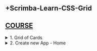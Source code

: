 
## +Scrimba-Learn-CSS-Grid

## [COURSE](https://v2.scrimba.com/learn-css-grid-c02k)

<details>
<summary>1. Grid of Cards </summary>

<img width="1365" alt="image" src="https://github.com/user-attachments/assets/00788d86-2f55-4e45-baa0-1452b9ac9932">
<img width="1287" alt="image" src="https://github.com/user-attachments/assets/5a3cb18f-d140-45f6-bdcf-0c950da207d2">

### my_projects/00_react_html_css/01_grid_flexbox/grid/src/components/Grid/index.jsx:

```html
import React from "react";
import "./GridStyle.css";

const Grid = () => {
  return (
    <section className="container">
      <div>1</div>
      <div>2</div>
      <div>3</div>
      <div>4</div>
      <div>5</div>
      <div>6</div>
    </section>
  );
};

export default Grid;

```

### my_projects/00_react_html_css/01_grid_flexbox/grid/src/components/Grid/GridStyle.css:

```css
html,
body {
    background-color: #ffeead;
    margin: 10px;
}

.container {
    display: grid;
    grid-template-columns: 100px auto 100px;
    grid-template-rows: 100px 100px;
    gap: 3px;
}

.container>div {
    display: flex;
    flex-direction: row;
    justify-content: center;
    align-items: center;
    font-size: 2em;
    color: #ffeead;
}

.container>div:nth-child(1n) {
    background-color: #96ceb4;
}

.container>div:nth-child(3n) {
    background-color: #cb4154
}

.container>div:nth-child(2n) {
    background-color: #318ce7
}

.container>div:nth-child(4n) {
    background-color: #536872
}
```

```css
.container {
    display: grid;
    grid-template-columns: 100px auto 100px;
    grid-template-rows: 100px 100px;
    gap: 3px;
}
```

```css
.container {
    display: grid;
    grid-template-columns: 1fr 1fr 1fr;
    grid-template-rows: 1fr 1fr;
    gap: 3px;
}
```

```css
.container {
    display: grid;
    grid-template-columns: repeat(3, 1fr);
    grid-template-rows: repeat(2, 1fr);
    gap: 3px;
}
```

```css
.container {
    display: grid;
    grid-template: repeat(2, 1fr) / repeat(3, 1fr);
    gap: 3px;
}
```

<img width="1382" alt="image" src="https://github.com/user-attachments/assets/bffa8e39-f24c-4941-9873-aadb1be26ca9">
<img width="1382" alt="image" src="https://github.com/user-attachments/assets/3d59eb4a-abe0-4d6b-93cc-46b5185f2fa2">

# #END</details>

<details>
<summary>2. Create new App - Home </summary>

```html

```

```css

```

```css

```

```css

```


```css

```

```css

```

```css

```

# #END</details>
